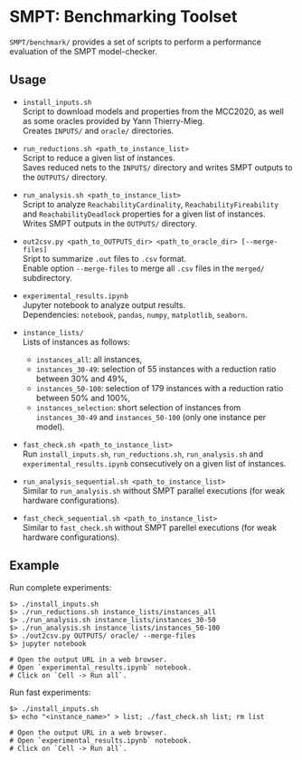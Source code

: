 # SMPT: Benchmarking Toolset

`SMPT/benchmark/` provides a set of scripts to perform a performance evaluation of the SMPT model-checker.

## Usage

- `install_inputs.sh`  
  Script to download models and properties from the MCC2020, as well as some oracles provided by Yann Thierry-Mieg.  
  Creates `INPUTS/` and `oracle/` directories.

- `run_reductions.sh <path_to_instance_list>`  
  Script to reduce a given list of instances.  
  Saves reduced nets to the `INPUTS/` directory and writes SMPT outputs to the `OUTPUTS/` directory. 

- `run_analysis.sh <path_to_instance_list>`  
  Script to analyze `ReachabilityCardinality`, `ReachabilityFireability` and `ReachabilityDeadlock` properties
  for a given list of instances.  
  Writes SMPT outputs in the `OUTPUTS/` directory.

- `out2csv.py <path_to_OUTPUTS_dir> <path_to_oracle_dir> [--merge-files]`  
  Sript to summarize `.out` files to `.csv` format.  
  Enable option `--merge-files` to merge all `.csv` files in the `merged/` subdirectory.

- `experimental_results.ipynb`  
  Jupyter notebook to analyze output results.  
  Dependencies:  `notebook`, `pandas`, `numpy`, `matplotlib`, `seaborn`. 

- `instance_lists/`  
  Lists of instances as follows:
  + `instances_all`: all instances,
  + `instances_30-49`: selection of 55 instances with a reduction ratio between 30% and 49%,
  + `instances_50-100`: selection of 179 instances with a reduction ratio between 50% and 100%,
  + `instances_selection`: short selection of instances from `instances_30-49` and `instances_50-100` (only one instance per model).  
  
- `fast_check.sh <path_to_instance_list>`  
  Run `install_inputs.sh`, `run_reductions.sh`, `run_analysis.sh` and `experimental_results.ipynb` consecutively on a given list of instances.

- `run_analysis_sequential.sh <path_to_instance_list>`  
  Similar to `run_analysis.sh` without SMPT parallel executions (for weak hardware configurations).

- `fast_check_sequential.sh <path_to_instance_list>`  
  Similar to `fast_check.sh` without SMPT parellel executions (for weak hardware configurations).
  
## Example

Run complete experiments:
```
$> ./install_inputs.sh
$> ./run_reductions.sh instance_lists/instances_all
$> ./run_analysis.sh instance_lists/instances_30-50
$> ./run_analysis.sh instance_lists/instances_50-100
$> ./out2csv.py OUTPUTS/ oracle/ --merge-files
$> jupyter notebook

# Open the output URL in a web browser.
# Open `experimental_results.ipynb` notebook.
# Click on `Cell -> Run all`.
```

Run fast experiments:
```
$> ./install_inputs.sh
$> echo "<instance_name>" > list; ./fast_check.sh list; rm list

# Open the output URL in a web browser.
# Open `experimental_results.ipynb` notebook.
# Click on `Cell -> Run all`.
```
